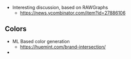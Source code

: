 - Interesting discussion, based on RAWGraphs
	- https://news.ycombinator.com/item?id=27886106



## Colors
- ML Based color generation
	- https://huemint.com/brand-intersection/
- 